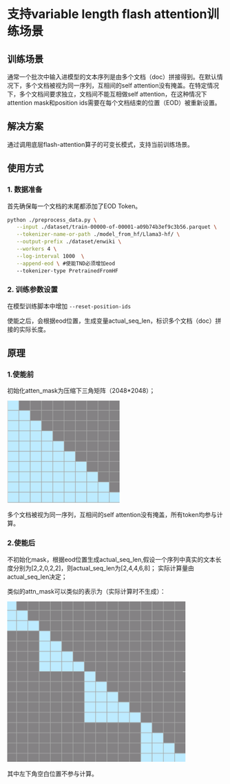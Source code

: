 # 支持variable length flash attention训练场景

## 训练场景
通常一个批次中输入进模型的文本序列是由多个文档（doc）拼接得到。在默认情况下，多个文档被视为同一序列，互相间的self attention没有掩盖。在特定情况下，多个文档间要求独立，文档间不能互相做self attention，在这种情况下attention mask和position ids需要在每个文档结束的位置（EOD）被重新设置。

## 解决方案
通过调用底层flash-attention算子的可变长模式，支持当前训练场景。

## 使用方式

### 1. 数据准备
首先确保每一个文档的末尾都添加了EOD Token。

```bash
python ./preprocess_data.py \
   --input ./dataset/train-00000-of-00001-a09b74b3ef9c3b56.parquet \
   --tokenizer-name-or-path ./model_from_hf/Llama3-hf/ \
   --output-prefix ./dataset/enwiki \
   --workers 4 \
   --log-interval 1000  \
   --append-eod \ #使能TND必须增加eod
   --tokenizer-type PretrainedFromHF
```

### 2. 训练参数设置
在模型训练脚本中增加 `--reset-position-ids`

使能之后，会根据eod位置，生成变量actual_seq_len，标识多个文档（doc）拼接的实际长度。

## 原理
### 1.使能前
初始化atten_mask为压缩下三角矩阵（2048*2048）；

<img alt="casual_mask.png" src="../../../sources/images/variable_length_flash_attention/casual_mask.png" width="261"/>

多个文档被视为同一序列，互相间的self attention没有掩盖，所有token均参与计算。
### 2.使能后

不初始化mask，根据eod位置生成actual_seq_len,假设一个序列中真实的文本长度分别为[2,2,0,2,2]，则actual_seq_len为[2,4,4,6,8]；
实际计算量由actual_seq_len决定；

类似的attn_mask可以类似的表示为（实际计算时不生成）：

<img alt="varlen_mask.png" src="../../../sources/images/variable_length_flash_attention/varlen_mask.png" width="414"/>

其中左下角空白位置不参与计算。